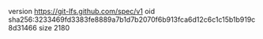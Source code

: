 version https://git-lfs.github.com/spec/v1
oid sha256:3233469fd3383fe8889a7b1d7b2070f6b913fca6d12c6c1c15b1b919c8d31466
size 2180
